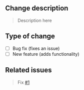 ## Change description

> Description here

## Type of change
- [ ] Bug fix (fixes an issue)
- [ ] New feature (adds functionality)

## Related issues

> Fix [#1]() 
